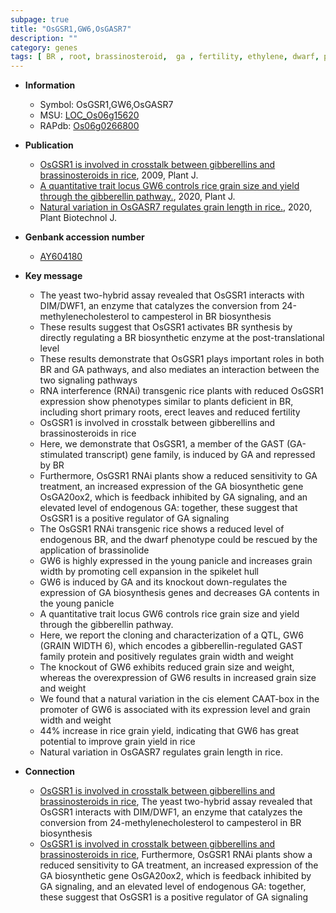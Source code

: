 ```yaml
---
subpage: true
title: "OsGSR1,GW6,OsGASR7"
description: ""
category: genes
tags: [ BR , root, brassinosteroid,  ga , fertility, ethylene, dwarf, primary root, gibberellin, erect, panicle, spikelet, grain, grain yield, yield, grain size, Gibberellin, GA, grain width, GA biosynthesis, grain length]
---
```


* **Information**  
    + Symbol: OsGSR1,GW6,OsGASR7  
    + MSU: [LOC_Os06g15620](http://rice.plantbiology.msu.edu/cgi-bin/ORF_infopage.cgi?orf=LOC_Os06g15620)  
    + RAPdb: [Os06g0266800](http://rapdb.dna.affrc.go.jp/viewer/gbrowse_details/irgsp1?name=Os06g0266800)  

* **Publication**  
    + [OsGSR1 is involved in crosstalk between gibberellins and brassinosteroids in rice](http://www.ncbi.nlm.nih.gov/pubmed?term=OsGSR1+is+involved+in+crosstalk+between+gibberellins+and+brassinosteroids+in+rice%5BTitle%5D), 2009, Plant J.
    + [A quantitative trait locus GW6 controls rice grain size and yield through the gibberellin pathway.](http://www.ncbi.nlm.nih.gov/pubmed?term=A+quantitative+trait+locus+GW6+controls+rice+grain+size+and+yield+through+the+gibberellin+pathway.%5BTitle%5D), 2020, Plant J.
    + [Natural variation in OsGASR7 regulates grain length in rice.](http://www.ncbi.nlm.nih.gov/pubmed?term=Natural+variation+in+OsGASR7+regulates+grain+length+in+rice.%5BTitle%5D), 2020, Plant Biotechnol J.

* **Genbank accession number**  
    + [AY604180](http://www.ncbi.nlm.nih.gov/nuccore/AY604180)

* **Key message**  
    + The yeast two-hybrid assay revealed that OsGSR1 interacts with DIM/DWF1, an enzyme that catalyzes the conversion from 24-methylenecholesterol to campesterol in BR biosynthesis
    + These results suggest that OsGSR1 activates BR synthesis by directly regulating a BR biosynthetic enzyme at the post-translational level
    + These results demonstrate that OsGSR1 plays important roles in both BR and GA pathways, and also mediates an interaction between the two signaling pathways
    + RNA interference (RNAi) transgenic rice plants with reduced OsGSR1 expression show phenotypes similar to plants deficient in BR, including short primary roots, erect leaves and reduced fertility
    + OsGSR1 is involved in crosstalk between gibberellins and brassinosteroids in rice
    + Here, we demonstrate that OsGSR1, a member of the GAST (GA-stimulated transcript) gene family, is induced by GA and repressed by BR
    + Furthermore, OsGSR1 RNAi plants show a reduced sensitivity to GA treatment, an increased expression of the GA biosynthetic gene OsGA20ox2, which is feedback inhibited by GA signaling, and an elevated level of endogenous GA: together, these suggest that OsGSR1 is a positive regulator of GA signaling
    + The OsGSR1 RNAi transgenic rice shows a reduced level of endogenous BR, and the dwarf phenotype could be rescued by the application of brassinolide
    + GW6 is highly expressed in the young panicle and increases grain width by promoting cell expansion in the spikelet hull
    + GW6 is induced by GA and its knockout down-regulates the expression of GA biosynthesis genes and decreases GA contents in the young panicle
    + A quantitative trait locus GW6 controls rice grain size and yield through the gibberellin pathway.
    + Here, we report the cloning and characterization of a QTL, GW6 (GRAIN WIDTH 6), which encodes a gibberellin-regulated GAST family protein and positively regulates grain width and weight
    + The knockout of GW6 exhibits reduced grain size and weight, whereas the overexpression of GW6 results in increased grain size and weight
    + We found that a natural variation in the cis element CAAT-box in the promoter of GW6 is associated with its expression level and grain width and weight
    + 44% increase in rice grain yield, indicating that GW6 has great potential to improve grain yield in rice
    + Natural variation in OsGASR7 regulates grain length in rice.

* **Connection**  
    + [OsGSR1 is involved in crosstalk between gibberellins and brassinosteroids in rice](http://www.ncbi.nlm.nih.gov/pubmed?term=OsGSR1+is+involved+in+crosstalk+between+gibberellins+and+brassinosteroids+in+rice%5BTitle%5D), The yeast two-hybrid assay revealed that OsGSR1 interacts with DIM/DWF1, an enzyme that catalyzes the conversion from 24-methylenecholesterol to campesterol in BR biosynthesis
    + [OsGSR1 is involved in crosstalk between gibberellins and brassinosteroids in rice](http://www.ncbi.nlm.nih.gov/pubmed?term=OsGSR1+is+involved+in+crosstalk+between+gibberellins+and+brassinosteroids+in+rice%5BTitle%5D), Furthermore, OsGSR1 RNAi plants show a reduced sensitivity to GA treatment, an increased expression of the GA biosynthetic gene OsGA20ox2, which is feedback inhibited by GA signaling, and an elevated level of endogenous GA: together, these suggest that OsGSR1 is a positive regulator of GA signaling



